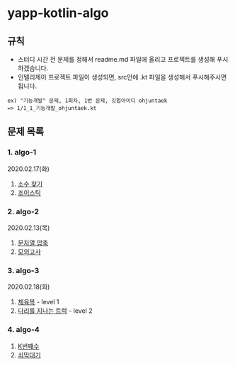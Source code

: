 # yapp-kotlin-algo

## 규칙

- 스터디 시간 전 문제를 정해서 readme.md 파일에 올리고 프로젝트를 생성해 푸시 하겠습니다.  
- 인텔리제이 프로젝트 파일이 생성되면, src안에 .kt 파일을 생성해서 푸시해주시면 됩니다.

```text
ex) "기능개발" 문제, 1회차, 1번 문제, 깃헙아이디 ohjuntaek  
=> 1/1_1_기능개발_ohjuntaek.kt
```

## 문제 목록

### 1. algo-1 

2020.02.17(화)

1. [소수 찾기](https://www.welcomekakao.com/learn/courses/30/lessons/42839?language=kotlin)
2. [조이스틱](https://programmers.co.kr/learn/courses/30/lessons/42860?language=kotlin)

### 2. algo-2

2020.02.13(목)

1. [문자열 압축](https://programmers.co.kr/learn/courses/30/lessons/60057)
2. [모의고사](https://programmers.co.kr/learn/courses/30/lessons/42840)

### 3. algo-3

2020.02.18(화)

1. [체육복](https://programmers.co.kr/learn/courses/30/lessons/42862) - level 1
2. [다리를 지나는 트럭](https://programmers.co.kr/learn/courses/30/lessons/42583) - level 2

### 4. algo-4

1. [K번째수](https://programmers.co.kr/learn/courses/30/lessons/42748)
2. [쇠막대기](https://programmers.co.kr/learn/courses/30/lessons/42585)